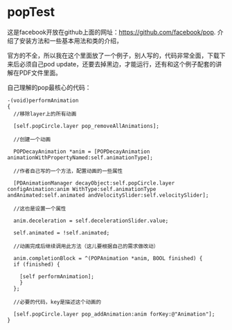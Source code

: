 # popTest

这是facebook开放在github上面的网址：https://github.com/facebook/pop.   介绍了安装方法和一些基本用法和类的介绍，

官方的不全，所以我在这个里面放了一个例子，别人写的，代码非常全面，下载下来后必须自己pod update，还要去掉黑边，才能运行，还有和这个例子配套的讲解在PDF文件里面。

自己理解的pop最核心的代码：

    -(void)performAnimation
    {
      //移除layer上的所有动画

      [self.popCircle.layer pop_removeAllAnimations];

      //创建一个动画

      POPDecayAnimation *anim = [POPDecayAnimation animationWithPropertyNamed:self.animationType];

      //作者自己写的一个方法，配置动画的一些属性

      [PDAnimationManager decayObject:self.popCircle.layer configAnimation:anim WithType:self.animationType andAnimated:self.animated andVelocitySlider:self.velocitySlider];

      //这也是设置一个属性

      anim.deceleration = self.decelerationSlider.value;

      self.animated = !self.animated;

      //动画完成后继续调用此方法（这儿要根据自己的需求做改动）

      anim.completionBlock = ^(POPAnimation *anim, BOOL finished) {
      if (finished) {

        [self performAnimation];
        }
      };

      //必要的代码，key是描述这个动画的

      [self.popCircle.layer pop_addAnimation:anim forKey:@"Animation"];
    }
